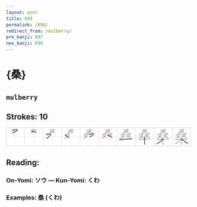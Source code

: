 ```yaml
---
layout: post
title: 698
permalink: /698/
redirect_from: /mulberry/
pre_kanji: 697
nex_kanji: 699
---
```


# {桑}

## `mulberry`

## Strokes: 10

<div class="stroke"><img src="../images/E6A191.png" /></div>

## Reading:

### On-Yomi: ソウ &mdash; Kun-Yomi: くわ

### Examples: 桑 (くわ)
